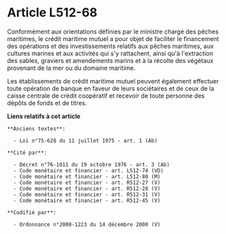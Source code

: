 # Article L512-68

Conformément aux orientations définies par le ministre chargé des pêches maritimes, le crédit maritime mutuel a pour objet de
faciliter le financement des opérations et des investissements relatifs aux pêches maritimes, aux cultures marines et aux
activités qui s'y rattachent, ainsi qu'à l'extraction des sables, graviers et amendements marins et à la récolte des végétaux
provenant de la mer ou du domaine maritime.

Les établissements de crédit maritime mutuel peuvent également effectuer toute opération de banque en faveur de leurs
sociétaires et de ceux de la caisse centrale de crédit coopératif et recevoir de toute personne des dépôts de fonds et de
titres.

**Liens relatifs à cet article**

	**Anciens textes**:

	  - Loi n°75-628 du 11 juillet 1975 - art. 1 (Ab)

	**Cité par**:

	  - Décret n°76-1011 du 19 octobre 1976 - art. 3 (Ab)
	  - Code monétaire et financier - art. L512-74 (VD)
	  - Code monétaire et financier - art. L512-80 (M)
	  - Code monétaire et financier - art. R512-27 (V)
	  - Code monétaire et financier - art. R512-28 (V)
	  - Code monétaire et financier - art. R512-31 (V)
	  - Code monétaire et financier - art. R512-45 (V)

	**Codifié par**:

	  - Ordonnance n°2000-1223 du 14 décembre 2000 (V)

